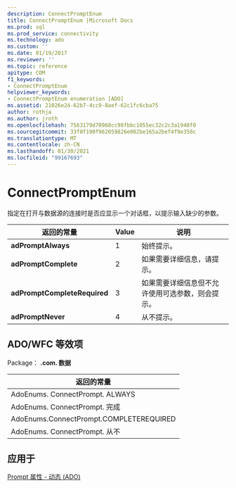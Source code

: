 ```yaml
---
description: ConnectPromptEnum
title: ConnectPromptEnum |Microsoft Docs
ms.prod: sql
ms.prod_service: connectivity
ms.technology: ado
ms.custom: ''
ms.date: 01/19/2017
ms.reviewer: ''
ms.topic: reference
apitype: COM
f1_keywords:
- ConnectPromptEnum
helpviewer_keywords:
- ConnectPromptEnum enumeration [ADO]
ms.assetid: 21026e24-62b7-4cc9-8aef-62c1fc6cba75
author: rothja
ms.author: jroth
ms.openlocfilehash: 7563179d70968cc98fbbc1055ec32c2c3a1948f0
ms.sourcegitcommit: 33f0f190f962059826e002be165a2bef4f9e350c
ms.translationtype: MT
ms.contentlocale: zh-CN
ms.lasthandoff: 01/30/2021
ms.locfileid: "99167693"
---
```

# <a name="connectpromptenum"></a>ConnectPromptEnum
指定在打开与数据源的连接时是否应显示一个对话框，以提示输入缺少的参数。  
  
|返回的常量|Value|说明|  
|--------------|-----------|-----------------|  
|**adPromptAlways**|1|始终提示。|  
|**adPromptComplete**|2|如果需要详细信息，请提示。|  
|**adPromptCompleteRequired**|3|如果需要详细信息但不允许使用可选参数，则会提示。|  
|**adPromptNever**|4|从不提示。|  
  
## <a name="adowfc-equivalent"></a>ADO/WFC 等效项  
 Package： **.com. 数据**  
  
|返回的常量|  
|--------------|  
|AdoEnums. ConnectPrompt. ALWAYS|  
|AdoEnums. ConnectPrompt. 完成|  
|AdoEnums.ConnectPrompt.COMPLETEREQUIRED|  
|AdoEnums. ConnectPrompt. 从不|  
  
## <a name="applies-to"></a>应用于  
 [Prompt 属性 - 动态 (ADO)](./prompt-property-dynamic-ado.md)